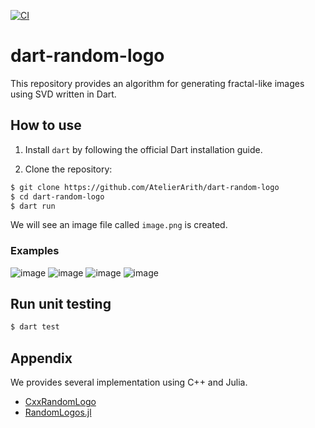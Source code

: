 [![CI](https://github.com/AtelierArith/dart-random-logo/actions/workflows/CI.yml/badge.svg)](https://github.com/AtelierArith/dart-random-logo/actions/workflows/CI.yml)

# dart-random-logo

This repository provides an algorithm for generating fractal-like images using SVD written in Dart.

## How to use

1. Install `dart` by following the official Dart installation guide.

2. Clone the repository:

```sh
$ git clone https://github.com/AtelierArith/dart-random-logo
$ cd dart-random-logo
$ dart run
```

We will see an image file called `image.png` is created.

### Examples

![image](https://github.com/user-attachments/assets/e5a870da-f8c3-4f10-860e-9c6174a66e1f)
![image](https://github.com/user-attachments/assets/baabd74d-e809-43fb-895e-37e78187111b)
![image](https://github.com/user-attachments/assets/3d890bcf-15d3-4c63-8517-db8304aa8795)
![image](https://github.com/user-attachments/assets/6799cbe4-cbb1-4eb0-931a-511a38415630)

## Run unit testing

```sh
$ dart test
```

## Appendix

We provides several implementation using C++ and Julia.

- [CxxRandomLogo](https://github.com/AtelierArith/CxxRandomLogo)
- [RandomLogos.jl](https://github.com/AtelierArith/RandomLogos.jl)
